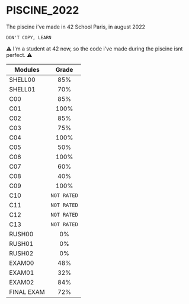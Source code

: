 # PISCINE_2022
The piscine i've made in 42 School Paris, in august 2022

`DON'T COPY, LEARN`

⚠️ I'm a student at 42 now, so the code i've made during the piscine isnt perfect. ⚠️ 

| Modules       | Grade         | 
| ------------- |:-------------:|
|  SHELL00      |  85%          |
|  SHELL01      |  70%          |
|  C00          |  85%          |
|  C01          |  100%         |
|  C02          |  85%          |
|  C03          |  75%          |
|  C04          |  100%         |
|  C05          |  50%          |
|  C06          |  100%         |
|  C07          |  60%          |
|  C08          |  40%          |
|  C09          |  100%         |
|  C10          |  `NOT RATED`  |
|  C11          |  `NOT RATED`  |
|  C12          |  `NOT RATED`  |
|  C13          |  `NOT RATED`  |
|  RUSH00       |  0%           |
|  RUSH01       |  0%           |
|  RUSH02       |  0%           |
|  EXAM00       |  48%          |
|  EXAM01       |  32%          |
|  EXAM02       |  84%          |
|  FINAL EXAM   |  72%          |

